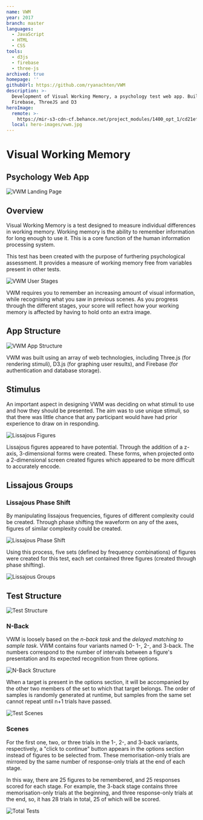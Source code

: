 ```yaml
---
name: VWM
year: 2017
branch: master
languages:
  - JavaScript
  - HTML
  - CSS
tools:
  - d3js
  - firebase
  - three-js
archived: true
homepage: ''
githubUrl: https://github.com/ryanachten/VWM
description: >-
  Development of Visual Working Memory, a psychology test web app. Built using
  Firebase, ThreeJS and D3
heroImage:
  remote: >-
    https://mir-s3-cdn-cf.behance.net/project_modules/1400_opt_1/cd21ef64144681.5ac95f806b35b.jpg
  local: hero-images/vwm.jpg
---
```

# Visual Working Memory
## Psychology Web App

![VWM Landing Page](https://mir-s3-cdn-cf.behance.net/project_modules/1400/cd21ef64144681.5ac95f806b35b.jpg)

## Overview
Visual Working Memory is a test designed to measure individual differences in working memory. Working memory is the ability to remember information for long enough to use it. This is a core function of the human information processing system.

This test has been created with the purpose of furthering psychological assessment. It provides a measure of working memory free from variables present in other tests.

![VWM User Stages](https://mir-s3-cdn-cf.behance.net/project_modules/max_1200/49b26464144681.5ac8644fa2c9a.png)

VWM requires you to remember an increasing amount of visual information, while recognising what you saw in previous scenes. As you progress through the different stages, your score will reflect how your working memory is affected by having to hold onto an extra image.

## App Structure

![VWM App Structure](https://mir-s3-cdn-cf.behance.net/project_modules/max_1200/7b1b2964144681.5ac94c699e154.png)

VWM was built using an array of web technologies, including Three.js (for rendering stimuli), D3.js (for graphing user results), and Firebase (for authentication and database storage).

## Stimulus
An important aspect in designing VWM was deciding on what stimuli to use and how they should be presented. The aim was to use unique stimuli, so that there was little chance that any participant would have had prior experience to draw on in responding.

![Lissajous Figures](https://mir-s3-cdn-cf.behance.net/project_modules/max_1200/d195e764144681.5ac89d504518e.png)

Lissajous figures appeared to have potential. Through the addition of a z-axis, 3-dimensional forms were created. These forms, when projected onto a 2-dimensional screen created figures which appeared to be more difficult to accurately encode.

## Lissajous Groups

### Lissajous Phase Shift
By manipulating lissajous frequencies, figures of different complexity could be created. Through phase shifting the waveform on any of the axes, figures of similar complexity could be created.

![Lissajous Phase Shift](https://mir-s3-cdn-cf.behance.net/project_modules/max_1200/567f0a64144681.5ac8a19685c73.png)

Using this process, five sets (defined by frequency combinations) of figures were created for this test, each set contained three figures (created through phase shifting).

![Lissajous Groups](https://mir-s3-cdn-cf.behance.net/project_modules/max_1200/06178464144681.5ac89254644b7.png)

## Test Structure

![Test Structure](https://mir-s3-cdn-cf.behance.net/project_modules/1400/186a6864144681.5ac94db51194d.jpg)

### N-Back
VWM is loosely based on the _n-back task_ and the _delayed matching to sample task_.
VWM contains four variants named 0- 1-, 2-, and 3-back. The numbers correspond to the number of intervals between a figure's presentation and its expected recognition from three options.

![N-Back Structure](https://mir-s3-cdn-cf.behance.net/project_modules/max_1200/29366f64144681.5ac895d9266a8.png)

When a target is present in the options section, it will be accompanied by the other two members of the set to which that target belongs. The order of samples is randomly generated at runtime, but samples from the same set cannot repeat until n+1 trials have passed.

![Test Scenes](https://mir-s3-cdn-cf.behance.net/project_modules/max_1200/4c98f464144681.5ac958344f5da.png)

### Scenes
For the first one, two, or three trials in the 1-, 2-, and 3-back variants, respectively, a "click to continue" button appears in the options section instead of figures to be selected from. These memorisation-only trials are mirrored by the same number of response-only trials at the end of each stage.

In this way, there are 25 figures to be remembered, and 25 responses scored for each stage. For example, the 3-back stage contains three memorisation-only trials at the beginning, and three response-only trials at the end, so, it has 28 trials in total, 25 of which will be scored.

![Total Tests](https://mir-s3-cdn-cf.behance.net/project_modules/1400/fb817464144681.5ac94db511d4e.jpg)
